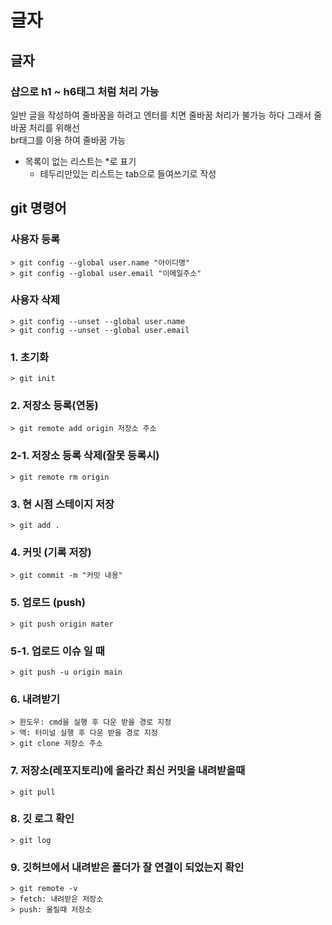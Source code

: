 # 글자

## 글자

### 샵으로 h1 ~ h6태그 처럼 처리 가능

일반 글을 작성하여
줄바꿈을 하려고 엔터를 치면
줄바꿈 처리가 불가능 하다
그래서 줄바꿈 처리를 위해선 <br>
br태그를 이용 하여 줄바꿈 가능

- 목록이 없는 리스트는 \*로 표기
  - 테두리만있는 리스트는 tab으로 들여쓰기로 작성

## git 명령어

### 사용자 등록

    > git config --global user.name "아이디명"
    > git config --global user.email "이메일주소"

### 사용자 삭제

    > git config --unset --global user.name
    > git config --unset --global user.email

### 1. 초기화

    > git init

### 2. 저장소 등록(연동)

    > git remote add origin 저장소 주소

### 2-1. 저장소 등록 삭제(잘못 등록시)

    > git remote rm origin

### 3. 현 시점 스테이지 저장

    > git add .

### 4. 커밋 (기록 저장)

    > git commit -m "커밋 내용"

### 5. 업로드 (push)

    > git push origin mater

### 5-1. 업로드 이슈 일 때

    > git push -u origin main

### 6. 내려받기

    > 윈도우: cmd을 실행 후 다운 받을 경로 지정
    > 맥: 터미널 실행 후 다운 받을 경로 지정
    > git clone 저장소 주소

### 7. 저장소(레포지토리)에 올라간 최신 커밋을 내려받을때

    > git pull

### 8. 깃 로그 확인

    > git log

### 9. 깃허브에서 내려받은 폴더가 잘 연결이 되었는지 확인

    > git remote -v
    > fetch: 내려받은 저장소
    > push: 올릴때 저장소
